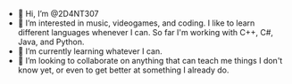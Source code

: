- 👋 Hi, I’m @2D4NT307
- 👀 I’m interested in music, videogames, and coding. I like to learn different languages whenever I can. So far I'm working with C++, C#, Java, and Python.
- 🌱 I’m currently learning whatever I can.
- 💞️ I’m looking to collaborate on anything that can teach me things I don't know yet, or even to get better at something I already do.

<!---
2D4NT307/2D4NT307 is a ✨ special ✨ repository because its `README.md` (this file) appears on your GitHub profile.
You can click the Preview link to take a look at your changes.
--->
